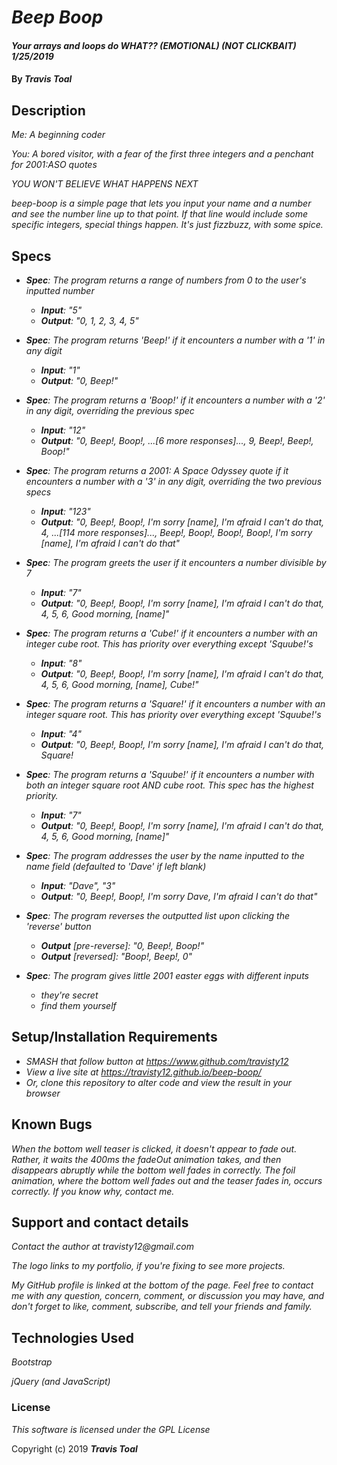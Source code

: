 # _Beep Boop_

#### _Your arrays and loops do WHAT?? (EMOTIONAL) (NOT CLICKBAIT) 1/25/2019_

#### By _**Travis Toal**_

## Description

_Me: A beginning coder_

_You: A bored visitor, with a fear of the first three integers and a penchant for 2001:ASO quotes_

_YOU WON'T BELIEVE WHAT HAPPENS NEXT_

_beep-boop is a simple page that lets you input your name and a number and see the number line up to that point. If that line would include some specific integers, special things happen. It's just fizzbuzz, with some spice._

## Specs

* _**Spec**: The program returns a range of numbers from 0 to the user's inputted number_
  * _**Input**: "5"_
  * _**Output**: "0, 1, 2, 3, 4, 5"_


* _**Spec**: The program returns 'Beep!' if it encounters a number with a '1' in any digit_
  * _**Input**: "1"_
  * _**Output**: "0, Beep!"_


* _**Spec**: The program returns a 'Boop!' if it encounters a number with a '2' in any digit, overriding the previous spec_
  * _**Input**: "12"_
  * _**Output**: "0, Beep!, Boop!, ...[6 more responses]..., 9, Beep!, Beep!, Boop!"_


* _**Spec**: The program returns a 2001: A Space Odyssey quote if it encounters a number with a '3' in any digit, overriding the two previous specs_
  * _**Input**: "123"_
  * _**Output**: "0, Beep!, Boop!, I'm sorry [name], I'm afraid I can't do that, 4, ...[114 more responses]..., Beep!, Boop!, Boop!, Boop!, I'm sorry [name], I'm afraid I can't do that"_


* _**Spec**: The program greets the user if it encounters a number divisible by 7_
  * _**Input**: "7"_
  * _**Output**: "0, Beep!, Boop!, I'm sorry [name], I'm afraid I can't do that, 4, 5, 6, Good morning, [name]"_


* _**Spec**: The program returns a 'Cube!' if it encounters a number with an integer cube root. This has priority over everything except 'Squube!'s_
  * _**Input**: "8"_
  * _**Output**: "0, Beep!, Boop!, I'm sorry [name], I'm afraid I can't do that, 4, 5, 6, Good morning, [name], Cube!"_


* _**Spec**: The program returns a 'Square!' if it encounters a number with an integer square root. This has priority over everything except 'Squube!'s_
  * _**Input**: "4"_
  * _**Output**: "0, Beep!, Boop!, I'm sorry [name], I'm afraid I can't do that, Square!_


* _**Spec**: The program returns a 'Squube!' if it encounters a number with both an integer square root AND cube root. This spec has the highest priority._
  * _**Input**: "7"_
  * _**Output**: "0, Beep!, Boop!, I'm sorry [name], I'm afraid I can't do that, 4, 5, 6, Good morning, [name]"_


* _**Spec**: The program addresses the user by the name inputted to the name field (defaulted to 'Dave' if left blank)_
  * _**Input**: "Dave", "3"_
  * _**Output**: "0, Beep!, Boop!, I'm sorry Dave, I'm afraid I can't do that"_


* _**Spec**: The program reverses the outputted list upon clicking the 'reverse' button_
  * _**Output** [pre-reverse]: "0, Beep!, Boop!"_
  * _**Output** [reversed]: "Boop!, Beep!, 0"_


* _**Spec**: The program gives little 2001 easter eggs with different inputs_
  * _they're secret_
  * _find them yourself_

## Setup/Installation Requirements

* _SMASH that follow button at https://www.github.com/travisty12_
* _View a live site at https://travisty12.github.io/beep-boop/_
* _Or, clone this repository to alter code and view the result in your browser_

## Known Bugs

_When the bottom well teaser is clicked, it doesn't appear to fade out. Rather, it waits the 400ms the fadeOut animation takes, and then disappears abruptly while the bottom well fades in correctly. The foil animation, where the bottom well fades out and the teaser fades in, occurs correctly. If you know why, contact me._

## Support and contact details

_Contact the author at travisty12@gmail.com_

_The logo links to my portfolio, if you're fixing to see more projects._

_My GitHub profile is linked at the bottom of the page. Feel free to contact me with any question, concern, comment, or discussion you may have, and don't forget to like, comment, subscribe, and tell your friends and family._

## Technologies Used

_Bootstrap_

_jQuery (and JavaScript)_

### License

*This software is licensed under the GPL License*

Copyright (c) 2019 **_Travis Toal_**
